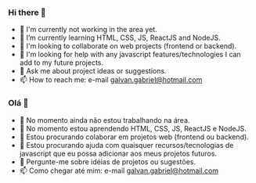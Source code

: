 ### Hi there 👋

- 🔭 I'm currently not working in the area yet.
- 🌱 I’m currently learning HTML, CSS, JS, ReactJS and NodeJS.
- 👯 I'm looking to collaborate on web projects (frontend or backend).
- 🤔 I'm looking for help with any javascript features/technologies I can add to my future projects.
- 💬 Ask me about project ideas or suggestions.
- 📫 How to reach me: e-mail galvan.gabriel@hotmail.com

### Olá 👋

- 🔭 No momento ainda não estou trabalhando na área.
- 🌱 No momento estou aprendendo HTML, CSS, JS, ReactJS e NodeJS.
- 👯 Estou procurando colaborar em projetos web (frontend ou backend).
- 🤔 Estou procurando ajuda com quaisquer recursos/tecnologias de javascript que eu possa adicionar aos meus projetos futuros.
- 💬 Pergunte-me sobre idéias de projetos ou sugestões.
- 📫 Como chegar até mim: e-mail galvan.gabriel@hotmail.com
